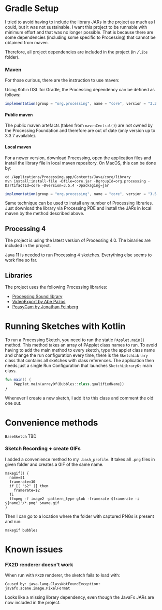 Gradle Setup
===

I tried to avoid having to include the library JARs in the project as much as I could, but it was not sustainable.
I want this project to be runnable with minimum effort and that was no longer possible.
That is because there are some dependencies (including some specific to Processing) that cannot be obtained from maven.

Therefore, all project dependencies are included in the project (in `/libs` folder).

### Maven

For those curious, there are the instruction to use maven:

Using Kotlin DSL for Gradle, the Processing dependency can be defined as follows:
```gradle
implementation(group = "org.processing", name = "core", version = "3.3.7")
```

#### Public maven

The public maven artefacts (taken from `mavenCentral()`) are not owned by the Processing Foundation and therefore are out of date (only version up to 3.3.7 available). 

#### Local maven

For a newer version, download Processing, open the application files and install the library file in local maven repository.
On MacOS, this can be done by:

```shell
cd /Applications/Processing.app/Contents/Java/core/library
mvn install:install-file -Dfile=core.jar -DgroupId=org.processing -DartifactId=core -Dversion=3.5.4 -Dpackaging=jar
```
```gradle
implementation(group = "org.processing", name = "core", version = "3.5.4")
```
Same technique can be used to install any number of Processing libraries.
Just download the library via Processing PDE and install the JARs in local maven by the method described above.

## Processing 4

The project is using the latest version of Processing 4.0. 
The binaries are included in the project.

Java 11 is needed to run Processing 4 sketches. 
Everything else seems to work fine so far.

## Libraries

The project uses the following Processing libraries:

* [Processing Sound library](https://processing.org/reference/libraries/sound/index.html)
* [VideoExport by Abe Pazos](https://github.com/hamoid/video_export_processing)
* [PeasyCam by Jonathan Feinberg](http://mrfeinberg.com/peasycam/)

Running Sketches with Kotlin
===

To run a Processing Sketch, you need to run the static `PApplet.main()` method. 
This method takes an array of PApplet class names to run.
To avoid having to add the main method to every sketch, type the applet class name and change the run configuration every time, there is the `SketchLibrary` class that contains all sketches with class references. 
The application then needs just a single Run Configuration that launches `SketchLibraryKt` main class.

```kotlin
fun main() {
    PApplet.main(arrayOf(Bubbles::class.qualifiedName))
}
```

Whenever I create a new sketch, I add it to this class and comment the old one out.

Convenience methods
===

`BaseSketch` TBD

### Sketch Recording + create GIFs 

I added a convenience method to my `.bash_profile`.
It takes all `.png` files in given folder and creates a GIF of the same name. 

```shell
makegif() {
  name=$1
  framerate=30
  if [[ "$2" ]] then
    framerate=$2
  fi
  ffmpeg -f image2 -pattern_type glob -framerate $framerate -i ${name}'/*.png' $name.gif
}
```
Then I can go to a location where the folder with captured PNGs is present and run:
```shell
makegif bubbles
```

Known issues
=== 

### FX2D renderer doesn't work

When run with `FX2D` renderer, the sketch fails to load with: 
```text
Caused by: java.lang.ClassNotFoundException: javafx.scene.image.PixelFormat
```
Looks like a missing library dependency, even though the JavaFx JARs are now included in the project.